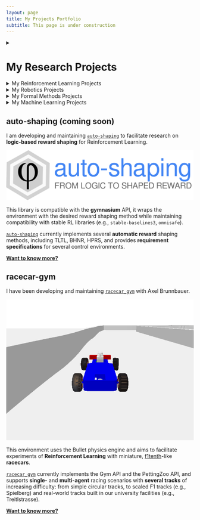 ```yaml
---
layout: page
title: My Projects Portfolio
subtitle: This page is under construction
---
```


<details>
<summary>
<h1>My Research Projects</h1>
</summary>
</details>

<details>
<summary>My Reinforcement Learning Projects</summary>
</details>

<details>
<summary>My Robotics Projects</summary>
</details>

<details>
<summary>My Formal Methods Projects</summary>
</details>

<details>
<summary>My Machine Learning Projects</summary>
</details>

## auto-shaping (coming soon)
I am developing and maintaining [`auto-shaping`](https://github.com/luigiberducci/auto-shaping)
to facilitate research on **logic-based reward shaping** for Reinforcement Learning.

![autoshaping](assets/img/auto-shaping-logo.svg)

This library is compatible with the **gymnasium** API, 
it wraps the environment with the desired reward shaping method while maintaining compatibility 
with stable RL libraries (e.g., `stable-baselines3`, `omnisafe`).

[`auto-shaping`](https://github.com/luigiberducci/auto-shaping) 
currently implements several **automatic reward** shaping methods, including TLTL, BHNR, HPRS,
and provides **requirement specifications** for several control environments.

**[Want to know more?](https://github.com/luigiberducci/auto-shaping)**

## racecar-gym
I have been developing and maintaining [`racecar_gym`](https://github.com/axelbr/racecar_gym) with Axel Brunnbauer. 

![racecar_gym](assets/img/racecar_single.gif)

This environment uses the Bullet physics engine and 
aims to facilitate experiments of **Reinforcement Learning** 
with miniature, [f1tenth](https://f1tenth.org/)-like **racecars**.

[`racecar_gym`](https://github.com/axelbr/racecar_gym) currently implements the Gym API and the PettingZoo API, and
supports **single-** and **multi-agent** racing scenarios with **several tracks** of increasing difficulty:
from simple circular tracks, to scaled F1 tracks (e.g., Spielberg) and real-world tracks built 
in our university facilities (e.g., Treitlstrasse).

**[Want to know more?](https://github.com/axelbr/racecar_gym)**




